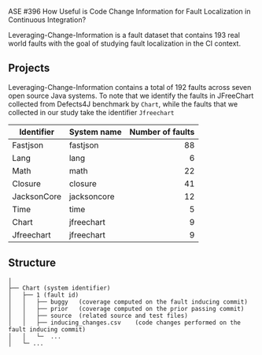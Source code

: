 ASE #396 How Useful is Code Change Information for Fault Localization in Continuous Integration?

Leveraging-Change-Information is a fault dataset that contains 193 real world faults with the goal of studying fault localization in the CI context.


Projects
---------------
Leveraging-Change-Information contains a total of 192 faults across seven open source Java systems. To note that we identify the faults in JFreeChart collected from Defects4J benchmark by `Chart`, while the faults that we collected in our study take the identifier `Jfreechart`

| Identifier      | System name                |Number of faults|
|-----------------|----------------------------|---------------:|
| Fastjson        | fastjson                   |       88       |
| Lang            | lang                       |       6        |
| Math            | math                       |       22       |
| Closure         | closure                    |       41       |
| JacksonCore     | jacksoncore                |       12       |
| Time            | time                       |       5        |
| Chart           | jfreechart                 |       9        |
| Jfreechart      | jfreechart                 |       9        |

Structure
---------------
```
│
├── Chart (system identifier)
│   ├── 1 (fault id)
│   │   ├── buggy 	(coverage computed on the fault inducing commit)
│   │   ├── prior 	(coverage computed on the prior passing commit)
│   │   ├── source 	(related source and test files)
│   │   ├── inducing_changes.csv 	(code changes performed on the fault inducing commit)
│   │   └─  ...
│   └─ ...
```

